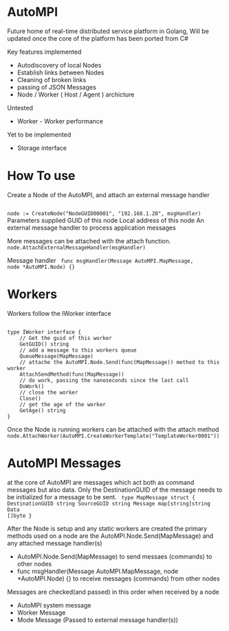 # AutoMPI

Future home of real-time distributed service platform in Golang, Will be updated once the core of the platform has been ported from C#


Key features implemented
* Autodiscovery of local Nodes
* Establish links between Nodes
* Cleaning of broken links
* passing of JSON Messages 
* Node / Worker ( Host / Agent ) archicture 

Untested
* Worker - Worker performance 

Yet to be implemented
* Storage interface 

# How To use #


Create a Node of the AutoMPI, and attach an external message handler

<code>
node := CreateNode("NodeGUID00001", "192.168.1.20", msgHandler)
</code>
Parameters supplied 
GUID of this node
Local address of this node
An external message handler to process application messages

More messages can be attached with the attach function.
<code>
node.AttachExternalMessageHandler(msgHandler)
</code>

Message handler 
<code>
func msgHandler(Message AutoMPI.MapMessage, node *AutoMPI.Node) {}
</code>

# Workers #

Workers follow the IWorker interface 

<code>
type IWorker interface {
	// Get the guid of this worker
	GetGUID() string
	// add a message to this workers queue
	QueueMessage(MapMessage)
	// attache the AutoMPI.Node.Send(func(MapMessage)) method to this worker
	AttachSendMethod(func(MapMessage))
	// do work, passing the nanoseconds since the last call
	DoWork()
	// close the worker
	Close()
	// get the age of the worker
	GetAge() string
}
</code>

Once the Node is running workers can be attached with the attach method
<code>
node.AttachWorker(AutoMPI.CreateWorkerTemplate("TemplateWorker0001"))
</code>


# AutoMPI Messages #

at the core of AutoMPI are messages which act both as command messages but also data.
Only the DestinationGUID of the message needs to be initialized for a message to be sent. 
<code>
type MapMessage struct {
	DestinationGUID string
	SourceGUID      string
	Message         map[string]string
	Data            []byte
}
</code>


After the Node is setup and any static workers are created the primary methods used on a node are the AutoMPI.Node.Send(MapMessage) and any attached message handler(s)

* AutoMPI.Node.Send(MapMessage) to send messaes (commands) to other nodes
* func msgHandler(Message AutoMPI.MapMessage, node *AutoMPI.Node) {} to receive messages (commands) from other nodes

Messages are checked(and passed) in this order when received by a node
* AutoMPI system message
* Worker Message
* Mode Message (Passed to external message handler(s))


